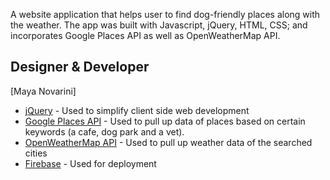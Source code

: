 A website application that helps user to find dog-friendly places along with the weather. The app was built with Javascript, jQuery, HTML, CSS; and incorporates Google Places API as well as OpenWeatherMap API. 

## Designer & Developer
[Maya Novarini]

* [jQuery](https://jquery.com/) - Used to simplify client side web development
* [Google Places API](https://developers.google.com/maps/documentation/javascript/places) - Used to pull up data of places based on certain keywords (a cafe, dog park and a vet).
* [OpenWeatherMap API](https://openweathermap.org/current) - Used to pull up weather data of the searched cities
* [Firebase](https://firebase.google.com/) - Used for deployment



